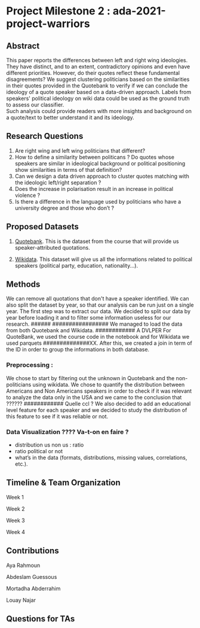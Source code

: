# Project Milestone 2 : ada-2021-project-warriors

## Abstract
This paper reports the differences between left and right wing ideologies. They have distinct, and to an extent, contradictory opinions and even have different priorities. However, do their quotes reflect these fundamental disagreements? 
We suggest clustering politicians based on the similarities in their quotes provided in the Quotebank to verify if we can conclude the ideology of a 
quote speaker based on a data-driven approach. Labels from speakers' political ideology on wiki data could be used as the ground truth to assess our classifier.   
Such analysis could provide readers with more insights and background on a quote/text to better understand it and its ideology.

## Research Questions
1. Are right wing and left wing politicians that different?
2. How to define a similarity between politicans ? Do quotes whose speakers are similar in ideological background or political positioning
show similarities in terms of that definition? 
3. Can we design a data driven approach to cluster quotes matching with the ideologic left/right separation ? 
4. Does the increase in polarisation result in an increase in political violence ?
5. Is there a difference in the language used by politicians who have a university degree and those who don’t ?

## Proposed Datasets
1. [Quotebank](https://quotebank.dlab.tools). This is the dataset from the course that will provide us speaker-attributed quotations. 

2. [Wikidata](https://www.wikidata.org). This dataset will give us all the informations related to political speakers (political party, education, nationality...).

## Methods
We can remove all quotations that don't have a speaker identified. We can also split the dataset by year, so that our analysis can be run just on a single year.
The first step was to extract our data. We decided to split our data by year before loading it and to filter some information useless for our research. ######
################# We managed to load the data from both Quotebank and Wikidata. ############ A DVLPER For QuoteBank, we used the course
code in the notebook and for Wikidata we used parquets ##############XX.  After this, we created a join in term of the ID in order to group the informations in both database. 

### Preprocessing : 
We chose to start by filtering out the unknown in Quotebank and the non-politicians using wikidata.
We chose to quantify the distribution between Americans and Non Americans speakers in order to check if it was relevant to analyze the data only in the USA 
and we came to the conclusion that ?????? ############ Quelle ccl ?
We also decided to add an educational level feature for each speaker and we decided to study the distribution of this feature to see if it was reliable or not. 

### Data Visualization ???? Va-t-on en faire ? 
- distribution us non us : ratio 
- ratio political or not 
- what’s in the data (formats, distributions, missing values, correlations, etc.).

## Timeline & Team Organization
Week 1

Week 2

Week 3

Week 4

## Contributions 
Aya Rahmoun

Abdeslam Guessous

Mortadha Abderrahim

Louay Najar

## Questions for TAs 

